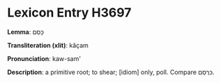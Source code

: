 # Lexicon Entry H3697

**Lemma**: כָּסַם

**Transliteration (xlit)**: kâçam

**Pronunciation**: kaw-sam'

**Description**:
a primitive root; to shear; [idiom] only, poll. Compare כִּרְסֵם.

